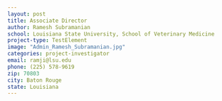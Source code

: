 ```yaml
---
layout: post
title: Associate Director
author: Ramesh Subramanian
school: Louisiana State University, School of Veterinary Medicine
project-type: TestElement
image: "Admin_Ramesh_Subramanian.jpg"
categories: project-investigator
email: ramji@lsu.edu
phone: (225) 578-9619
zip: 70803
city: Baton Rouge
state: Louisiana
---
```

